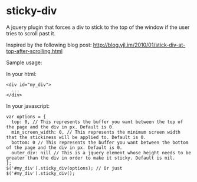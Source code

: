 sticky-div
==========

A jquery plugin that forces a div to stick to the top of the window if the user tries to scroll past it.

Inspired by the following blog post: http://blog.yjl.im/2010/01/stick-div-at-top-after-scrolling.html

Sample usage:

In your html:

    <div id="my_div">
      ...
    </div>

In your javascript:

    var options = {
      top: 0, // This represents the buffer you want between the top of the page and the div in px. Default is 0.
      min_screen_width: 0, // This represents the minimum screen width that the stickiness will be applied to. Default is 0.
      bottom: 0 // This represents the buffer you want between the bottom of the page and the div in px. Default is 0.
      outer_div: nill // This is a jquery element whose height needs to be greater than the div in order to make it sticky. Default is nil.
    };
    $('#my_div').sticky_div(options); // Or just $('#my_div').sticky_div();

